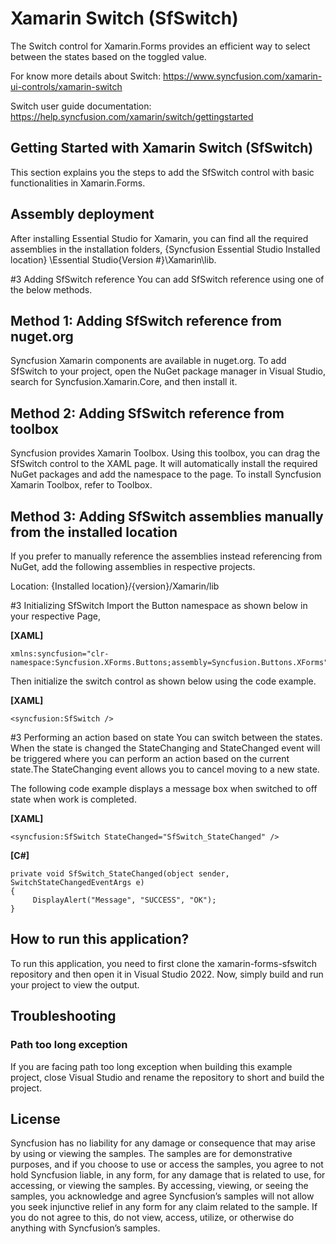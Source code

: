# Xamarin Switch (SfSwitch) 

The Switch control for Xamarin.Forms provides an efficient way to select between the states based on the toggled value.

For know more details about Switch: https://www.syncfusion.com/xamarin-ui-controls/xamarin-switch

Switch user guide documentation: https://help.syncfusion.com/xamarin/switch/gettingstarted

## Getting Started with Xamarin Switch (SfSwitch)
This section explains you the steps to add the SfSwitch control with basic functionalities in Xamarin.Forms.

## Assembly deployment
After installing Essential Studio for Xamarin, you can find all the required assemblies in the installation folders, {Syncfusion Essential Studio Installed location} \Essential Studio\{Version #}\Xamarin\lib.

#3 Adding SfSwitch reference
You can add SfSwitch reference using one of the below methods.

## Method 1: Adding SfSwitch reference from nuget.org

Syncfusion Xamarin components are available in nuget.org. To add SfSwitch to your project, open the NuGet package manager in Visual Studio, search for Syncfusion.Xamarin.Core, and then install it.

## Method 2: Adding SfSwitch reference from toolbox

Syncfusion provides Xamarin Toolbox. Using this toolbox, you can drag the SfSwitch control to the XAML page. It will automatically install the required NuGet packages and add the namespace to the page. To install Syncfusion Xamarin Toolbox, refer to Toolbox.

## Method 3: Adding SfSwitch assemblies manually from the installed location

If you prefer to manually reference the assemblies instead referencing from NuGet, add the following assemblies in respective projects.

Location: {Installed location}/{version}/Xamarin/lib

#3 Initializing SfSwitch
Import the Button namespace as shown below in your respective Page,

**[XAML]**
```
xmlns:syncfusion="clr-namespace:Syncfusion.XForms.Buttons;assembly=Syncfusion.Buttons.XForms"
```
Then initialize the switch control as shown below using the code example.

**[XAML]**
```
<syncfusion:SfSwitch />
```
#3 Performing an action based on state
You can switch between the states. When the state is changed the StateChanging and StateChanged event will be triggered where you can perform an action based on the current state.The StateChanging event allows you to cancel moving to a new state.

The following code example displays a message box when switched to off state when work is completed.

**[XAML]**
```
<syncfusion:SfSwitch StateChanged="SfSwitch_StateChanged" />
```
**[C#]**
```
private void SfSwitch_StateChanged(object sender, SwitchStateChangedEventArgs e)
{
     DisplayAlert("Message", "SUCCESS", "OK");
}
```

## How to run this application?

To run this application, you need to first clone the xamarin-forms-sfswitch repository and then open it in Visual Studio 2022. Now, simply build and run your project to view the output.

## <a name="troubleshooting"></a>Troubleshooting ##
### Path too long exception
If you are facing path too long exception when building this example project, close Visual Studio and rename the repository to short and build the project.

## License

Syncfusion has no liability for any damage or consequence that may arise by using or viewing the samples. The samples are for demonstrative purposes, and if you choose to use or access the samples, you agree to not hold Syncfusion liable, in any form, for any damage that is related to use, for accessing, or viewing the samples. By accessing, viewing, or seeing the samples, you acknowledge and agree Syncfusion’s samples will not allow you seek injunctive relief in any form for any claim related to the sample. If you do not agree to this, do not view, access, utilize, or otherwise do anything with Syncfusion’s samples.